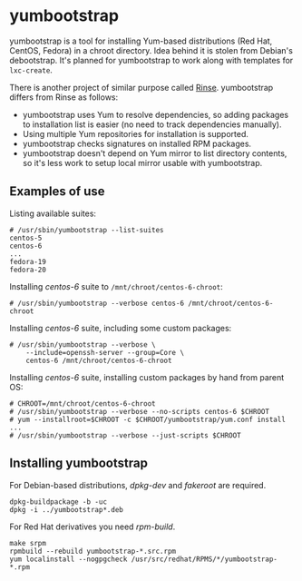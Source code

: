 yumbootstrap
============

yumbootstrap is a tool for installing Yum-based distributions (Red Hat,
CentOS, Fedora) in a chroot directory. Idea behind it is stolen from Debian's
debootstrap. It's planned for yumbootstrap to work along with templates for
`lxc-create`.

There is another project of similar purpose called
[Rinse](http://www.steve.org.uk/Software/rinse/). yumbootstrap differs from
Rinse as follows:

  * yumbootstrap uses Yum to resolve dependencies, so adding packages to
    installation list is easier (no need to track dependencies manually).
  * Using multiple Yum repositories for installation is supported.
  * yumbootstrap checks signatures on installed RPM packages.
  * yumbootstrap doesn't depend on Yum mirror to list directory contents, so
    it's less work to setup local mirror usable with yumbootstrap.

Examples of use
---------------

Listing available suites:

    # /usr/sbin/yumbootstrap --list-suites
    centos-5
    centos-6
    ...
    fedora-19
    fedora-20

Installing *centos-6* suite to `/mnt/chroot/centos-6-chroot`:

    # /usr/sbin/yumbootstrap --verbose centos-6 /mnt/chroot/centos-6-chroot

Installing *centos-6* suite, including some custom packages:

    # /usr/sbin/yumbootstrap --verbose \
        --include=openssh-server --group=Core \
        centos-6 /mnt/chroot/centos-6-chroot

Installing *centos-6* suite, installing custom packages by hand from parent OS:

    # CHROOT=/mnt/chroot/centos-6-chroot
    # /usr/sbin/yumbootstrap --verbose --no-scripts centos-6 $CHROOT
    # yum --installroot=$CHROOT -c $CHROOT/yumbootstrap/yum.conf install ...
    # /usr/sbin/yumbootstrap --verbose --just-scripts $CHROOT

Installing yumbootstrap
-----------------------

For Debian-based distributions, *dpkg-dev* and *fakeroot* are required.

    dpkg-buildpackage -b -uc
    dpkg -i ../yumbootstrap*.deb

For Red Hat derivatives you need *rpm-build*.

    make srpm
    rpmbuild --rebuild yumbootstrap-*.src.rpm
    yum localinstall --nogpgcheck /usr/src/redhat/RPMS/*/yumbootstrap-*.rpm
